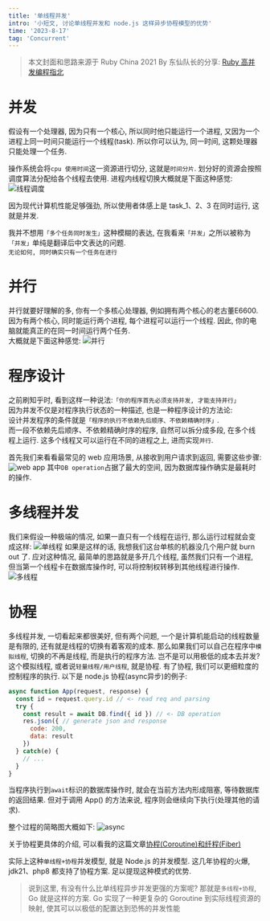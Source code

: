 ```yaml
---
title: '单线程并发'
intro: '小短文, 讨论单线程并发和 node.js 这样异步协程模型的优势'
time: '2023-8-17'
tag: 'Concurrent'
---
```

> 本文封面和思路来源于 Ruby China 2021 By 东仙队长的分享: [Ruby 高并发编程指北](https://www.bilibili.com/video/BV1h3411v7kq/?spm_id_from=333.999.0.0&vd_source=371668a779fa4a755fcbf62901a22d71)

# 并发
假设有一个处理器, 因为只有一个核心, 所以同时他只能运行一个进程, 又因为一个进程上同一时间只能运行一个线程(task). 所以你可以认为, 同一时间, 这颗处理器只能处理一个任务.

操作系统会将`cpu 使用时间`这一资源进行切分, 这就是`时间分片`. 划分好的资源会按照调度算法分配给各个线程去使用. 进程内线程切换大概就是下面这种感觉:
![线程调度](https://r2.ray-d-song.com/202309091531790.png)

因为现代计算机性能足够强劲, 所以使用者体感上是 task_1、2、3 在同时运行, 这就是并发.

我并不想用`「多个任务同时发生」`这种模糊的表达, 在我看来`「并发」`之所以被称为`「并发」`单纯是翻译后中文表达的问题.  
`无论如何, 同时确实只有一个任务在进行`

# 并行
并行就要好理解的多, 你有一个多核心处理器, 例如拥有两个核心的老古董E6600. 因为有两个核心, 同时能运行两个进程, 每个进程可以运行一个线程. 因此, 你的电脑就能真正的在同一时间运行两个任务.  
大概就是下面这种感觉:
![并行](https://r2.ray-d-song.com/202309091547730.png)

# 程序设计
之前刷知乎时, 看到这样一种说法:`「你的程序首先必须支持并发, 才能支持并行」`  
因为并发不仅是对程序执行状态的一种描述, 也是一种程序设计的方法论:  
设计并发程序的条件就是`「程序的执行不依赖先后顺序、不依赖精确时序」`.  
而一段不依赖先后顺序、不依赖精确时序的程序, 自然可以拆分成多段, 在多个线程上运行. 这多个线程又可以运行在不同的进程之上, 进而实现`并行`.  

首先我们来看看最常见的 web 应用场景, 从接收到用户请求到返回, 需要这些步骤:
![web app](https://r2.ray-d-song.com/202309092334861.png)
其中`DB operation`占据了最大的空间, 因为数据库操作确实是最耗时的操作.

# 多线程并发
我们来假设一种极端的情况, 如果一直只有一个线程在运行, 那么运行过程就会变成这样:
![单线程](https://r2.ray-d-song.com/202309092339287.png)
如果是这样的话, 我想我们这台单核的机器没几个用户就 burn out 了.
应对这种情况, 最简单的思路就是多开几个线程, 虽然我们只有一个进程, 但当第一个线程卡在数据库操作时, 可以将控制权转移到其他线程进行操作.
![多线程](https://r2.ray-d-song.com/202309092351360.png)

# 协程
多线程并发, 一切看起来都很美好, 但有两个问题, 一个是计算机能启动的线程数量是有限的, 还有就是线程的切换有着客观的成本.
那么如果我们可以自己在程序中`模拟线程`, 切换的不再是线程, 而是执行的程序方法. 岂不是可以用极低的成本去并发?
这个模拟线程, 或者说`轻量线程/用户线程`, 就是协程.
有了协程, 我们可以更细粒度的控制程序的执行. 以下是 node.js 协程(async异步)的例子:
```js
async function App(request, response) {
  const id = request.query.id // <- read req and parsing
  try {
    const result = await DB.find({ id }) // <- DB operation
    res.json({ // generate json and response
      code: 200,
      data: result
    })
  } catch(e) {
    // ...
  }
}
```
当程序执行到`await`标识的数据库操作时, 就会在当前方法内形成阻塞, 等待数据库的返回结果. 但对于调用 App() 的方法来说, 程序则会继续向下执行(处理其他的请求).

整个过程的简略图大概如下:
![async](https://r2.ray-d-song.com/202309101809693.png)

关于协程更具体的介绍, 可以看我的这篇文章[协程(Coroutine)和纤程(Fiber)](https://ray-d-song.com/post/1692667782462)


实际上这种`单线程+协程`并发模型, 就是 Node.js 的并发模型.
这几年协程的火爆, jdk21、php8 都支持了协程方案. 足以提现这种模式的优势.

> 说到这里, 有没有什么比单线程异步并发更强的方案呢?
> 那就是`多线程+协程`, Go 就是这样的方案. Go 实现了一种更复杂的 Goroutine 到实际线程资源的映射, 使其可以以极低的配置达到恐怖的并发性能

